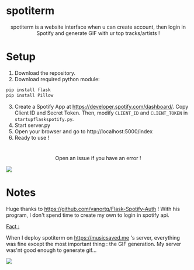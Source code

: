 # spotiterm
<p align="center">spotiterm is a website interface when u can create account, then login in Spotify and generate GIF with ur top tracks/artists !</p>

# Setup


1. Download the repository.
2. Download required python module:
```diff
pip install flask
pip install Pillow
```
3. Create a Spotify App at https://developer.spotify.com/dashboard/. Copy Client ID and Secret Token. Then, modify ```CLIENT_ID``` and ```CLIENT_TOKEN``` in ```startupflaskspotify.py```.
4. Start server.py
5. Open your browser and go to http://localhost:5000/index
6. Ready to use !

#

<p align="center">Open an issue if you have an error !</p>

<img src="https://user-images.githubusercontent.com/62818208/168120244-e7b16834-f5f1-49a2-ac3b-0f6cb0effafd.png">

# Notes
Huge thanks to https://github.com/vanortg/Flask-Spotify-Auth ! With his program, I don't spend time to create my own to login in spotify api.

<ins>Fact :</ins> 

When I deploy spotiterm on https://musicsaved.me 's server, everything was fine except the most important thing : the GIF generation. My server was'nt good enough to generate gif...

<img src="https://user-images.githubusercontent.com/62818208/168119046-b23c9a3f-0efd-4b3c-adbc-58dcef56a6bc.PNG">
